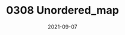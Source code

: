 ---
title: "0308 Unordered_map"
description: 
date: 2021-09-07
image: 
math: 
license: 
hidden: false
comments: true
draft: false
categories:
    现代C++
---